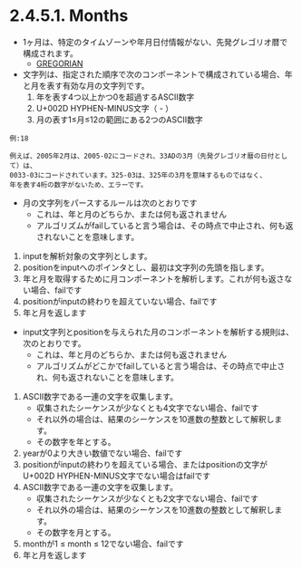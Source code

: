 # 2.4.5.1. Months

-  1ヶ月は、特定のタイムゾーンや年月日付情報がない、先発グレゴリオ暦で構成されます。
    - [GREGORIAN](https://www.w3.org/TR/html/references.html#biblio-gregorian)
- 文字列は、指定された順序で次のコンポーネントで構成されている場合、年と月を表す有効な月の文字列です。
    1. 年を表す4つ以上かつ0を超過するASCII数字
    2. U+002D HYPHEN-MINUS文字（ - ）
    3. 月の表す1≤月≤12の範囲にある2つのASCII数字

```
例:18

例えば、2005年2月は、2005-02にコードされ、33ADの3月（先発グレゴリオ暦の日付として）は、
0033-03にコードされています。325-03は、325年の3月を意味するものではなく、
年を表す4桁の数字がないため、エラーです。
```

- 月の文字列をパースするルールは次のとおりです
    - これは、年と月のどちらか、または何も返されません
    - アルゴリズムがfailしていると言う場合は、その時点で中止され、何も返されないことを意味します。

1. inputを解析対象の文字列とします。
2. positionをinputへのポインタとし、最初は文字列の先頭を指します。
3. 年と月を取得するために月コンポーネントを解析します。これが何も返さない場合、failです
4. positionがinputの終わりを超えていない場合、failです
5. 年と月を返します

- input文字列とpositionを与えられた月のコンポーネントを解析する規則は、次のとおりです。
    - これは、年と月のどちらか、または何も返されません
    - アルゴリズムがどこかでfailしていると言う場合は、その時点で中止され、何も返されないことを意味します。

1. ASCII数字である一連の文字を収集します。
    - 収集されたシーケンスが少なくとも4文字でない場合、failです
    - それ以外の場合は、結果のシーケンスを10進数の整数として解釈します。
    - その数字を年とする。
2. yearが0より大きい数値でない場合、failです
3. positionがinputの終わりを超えている場合、またはpositionの文字がU+002D HYPHEN-MINUS文字でない場合はfailです
4. ASCII数字である一連の文字を収集します。
    - 収集されたシーケンスが少なくとも2文字でない場合、failです
    - それ以外の場合は、結果のシーケンスを10進数の整数として解釈します。
    - その数字を月とする。
5. monthが1 ≤ month ≤ 12でない場合、failです
6. 年と月を返します
